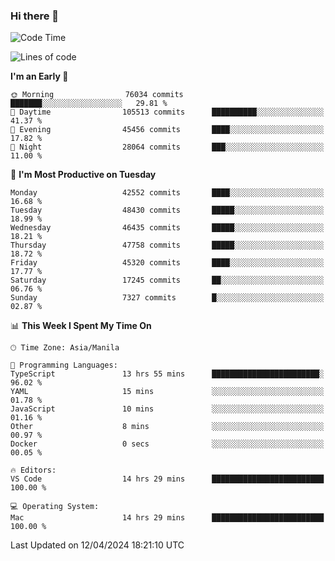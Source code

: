 ### Hi there 👋

<!--START_SECTION:waka-->
![Code Time](http://img.shields.io/badge/Code%20Time-5%2C035%20hrs%2029%20mins-blue)

![Lines of code](https://img.shields.io/badge/From%20Hello%20World%20I%27ve%20Written-113.2%20million%20lines%20of%20code-blue)

**I'm an Early 🐤** 

```text
🌞 Morning                76034 commits       ███████░░░░░░░░░░░░░░░░░░   29.81 % 
🌆 Daytime                105513 commits      ██████████░░░░░░░░░░░░░░░   41.37 % 
🌃 Evening                45456 commits       ████░░░░░░░░░░░░░░░░░░░░░   17.82 % 
🌙 Night                  28064 commits       ███░░░░░░░░░░░░░░░░░░░░░░   11.00 % 
```
📅 **I'm Most Productive on Tuesday** 

```text
Monday                   42552 commits       ████░░░░░░░░░░░░░░░░░░░░░   16.68 % 
Tuesday                  48430 commits       █████░░░░░░░░░░░░░░░░░░░░   18.99 % 
Wednesday                46435 commits       █████░░░░░░░░░░░░░░░░░░░░   18.21 % 
Thursday                 47758 commits       █████░░░░░░░░░░░░░░░░░░░░   18.72 % 
Friday                   45320 commits       ████░░░░░░░░░░░░░░░░░░░░░   17.77 % 
Saturday                 17245 commits       ██░░░░░░░░░░░░░░░░░░░░░░░   06.76 % 
Sunday                   7327 commits        █░░░░░░░░░░░░░░░░░░░░░░░░   02.87 % 
```


📊 **This Week I Spent My Time On** 

```text
🕑︎ Time Zone: Asia/Manila

💬 Programming Languages: 
TypeScript               13 hrs 55 mins      ████████████████████████░   96.02 % 
YAML                     15 mins             ░░░░░░░░░░░░░░░░░░░░░░░░░   01.78 % 
JavaScript               10 mins             ░░░░░░░░░░░░░░░░░░░░░░░░░   01.16 % 
Other                    8 mins              ░░░░░░░░░░░░░░░░░░░░░░░░░   00.97 % 
Docker                   0 secs              ░░░░░░░░░░░░░░░░░░░░░░░░░   00.05 % 

🔥 Editors: 
VS Code                  14 hrs 29 mins      █████████████████████████   100.00 % 

💻 Operating System: 
Mac                      14 hrs 29 mins      █████████████████████████   100.00 % 
```


 Last Updated on 12/04/2024 18:21:10 UTC
<!--END_SECTION:waka-->


<!--
**rad182/rad182** is a ✨ _special_ ✨ repository because its `README.md` (this file) appears on your GitHub profile.

Here are some ideas to get you started:

- 🔭 I’m currently working on ...
- 🌱 I’m currently learning ...
- 👯 I’m looking to collaborate on ...
- 🤔 I’m looking for help with ...
- 💬 Ask me about ...
- 📫 How to reach me: ...
- 😄 Pronouns: ...
- ⚡ Fun fact: ...
-->
